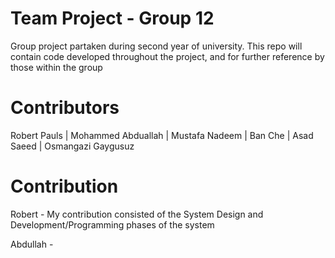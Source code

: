 # Team Project - Group 12
 Group project partaken during second year of university. This repo will contain code developed throughout the project, and for further  reference by those within the group
 
# Contributors
 Robert Pauls | Mohammed Abduallah | Mustafa Nadeem | Ban Che | Asad Saeed | Osmangazi Gaygusuz
 
# Contribution
 Robert - My contribution consisted of the System Design and Development/Programming phases of the system
 
 Abdullah - 
